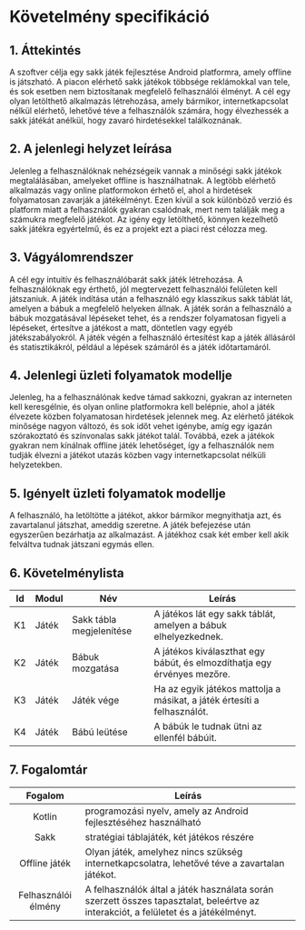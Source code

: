 # Követelmény specifikáció

## 1. Áttekintés

A szoftver célja egy sakk játék fejlesztése Android platformra, amely offline is játszható. A piacon elérhető sakk játékok többsége reklámokkal van tele, és sok esetben nem biztosítanak megfelelő felhasználói élményt. A cél egy olyan letölthető alkalmazás létrehozása, amely bármikor, internetkapcsolat nélkül elérhető, lehetővé téve a felhasználók számára, hogy élvezhessék a sakk játékát anélkül, hogy zavaró hirdetésekkel találkoznának.

## 2. A jelenlegi helyzet leírása

Jelenleg a felhasználóknak nehézségeik vannak a minőségi sakk játékok megtalálásában, amelyeket offline is használhatnak. A legtöbb elérhető alkalmazás vagy online platformokon érhető el, ahol a hirdetések folyamatosan zavarják a játékélményt. Ezen kívül a sok különböző verzió és platform miatt a felhasználók gyakran csalódnak, mert nem találják meg a számukra megfelelő játékot. Az igény egy letölthető, könnyen kezelhető sakk játékra egyértelmű, és ez a projekt ezt a piaci rést célozza meg.

## 3. Vágyálomrendszer

A cél egy intuitív és felhasználóbarát sakk játék létrehozása. A felhasználóknak egy érthető, jól megtervezett felhasználói felületen kell játszaniuk. A játék indítása után a felhasználó egy klasszikus sakk táblát lát, amelyen a bábuk a megfelelő helyeken állnak. A játék során a felhasználó a bábuk mozgatásával lépéseket tehet, és a rendszer folyamatosan figyeli a lépéseket, értesítve a játékost a matt, döntetlen vagy egyéb játékszabályokról. A játék végén a felhasználó értesítést kap a játék állásáról és statisztikákról, például a lépések számáról és a játék időtartamáról.

## 4. Jelenlegi üzleti folyamatok modellje

Jelenleg, ha a felhasználónak kedve támad sakkozni, gyakran az interneten kell keresgélnie, és olyan online platformokra kell belépnie, ahol a játék élvezete közben folyamatosan hirdetések jelennek meg. Az elérhető játékok minősége nagyon változó, és sok időt vehet igénybe, amíg egy igazán szórakoztató és színvonalas sakk játékot talál. Továbbá, ezek a játékok gyakran nem kínálnak offline játék lehetőséget, így a felhasználók nem tudják élvezni a játékot utazás közben vagy internetkapcsolat nélküli helyzetekben.

## 5. Igényelt üzleti folyamatok modellje

A felhasználó, ha letöltötte a játékot, akkor bármikor megnyithatja azt, és zavartalanul játszhat, ameddig szeretne. A játék befejezése után egyszerűen bezárhatja az alkalmazást. A játékhoz csak két ember kell akik felváltva tudnak játszani egymás ellen.

## 6. Követelménylista

| Id | Modul | Név | Leírás |
| :---: | --- | --- | --- |
| K1 | Játék | Sakk tábla megjelenítése | A játékos lát egy sakk táblát, amelyen a bábuk elhelyezkednek. |
| K2 | Játék | Bábuk mozgatása | A játékos kiválaszthat egy bábút, és elmozdíthatja egy érvényes mezőre. |
| K3 | Játék | Játék vége | Ha az egyik játékos mattolja a másikat, a játék értesíti a felhasználót. |
| K4 | Játék | Bábú leütése | A bábúk le tudnak ütni az ellenfél bábúit. |

## 7. Fogalomtár

| Fogalom | Leírás |
| :---: | --- |
| Kotlin | programozási nyelv, amely az Android fejlesztéséhez használható |
| Sakk | stratégiai táblajáték, két játékos részére |
| Offline játék | Olyan játék, amelyhez nincs szükség internetkapcsolatra, lehetővé téve a zavartalan játékot. |
| Felhasználói élmény | A felhasználók által a játék használata során szerzett összes tapasztalat, beleértve az interakciót, a felületet és a játékélményt. |

